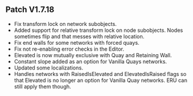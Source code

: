 ﻿## Patch V1.7.18
* Fix transform lock on network subobjects.
* Added support for relative transform lock on node subobjects. Nodes sometimes flip and that messes with relative location.
* Fix end walls for some networks with forced quays.
* Fix not re-enabling error checks in the Editor.
* Elevated is now mutually exclusive with Quay and Retaining Wall.
* Constant slope added as an option for Vanilla Quays networks.
* Updated some localizations.
* Handles networks with RaisedIsElevated and ElevatedIsRaised flags so that Elevated is no longer an option for Vanilla Quay networks. ERU can still apply them though.